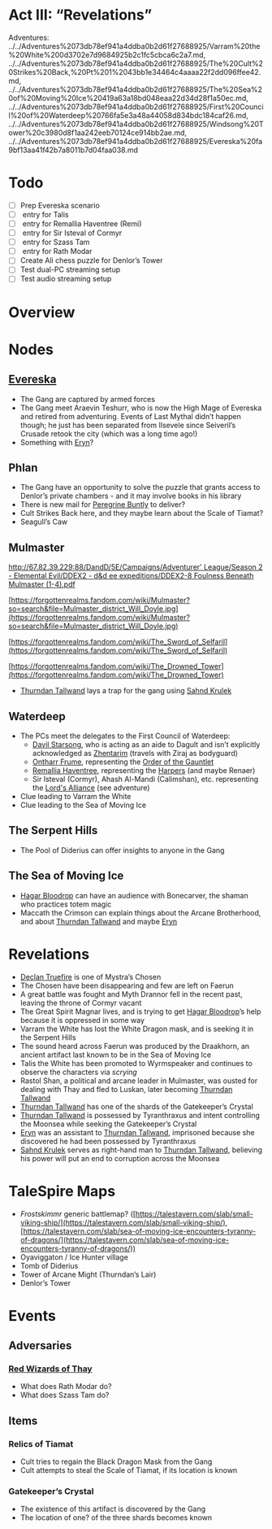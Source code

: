 # Act III: “Revelations”

Adventures: ../../Adventures%2073db78ef941a4ddba0b2d61f27688925/Varram%20the%20White%200d3702e7d9684925b2c1fc5cbca6c2a7.md, ../../Adventures%2073db78ef941a4ddba0b2d61f27688925/The%20Cult%20Strikes%20Back,%20Pt%201%2043bb1e34464c4aaaa22f2dd096ffee42.md, ../../Adventures%2073db78ef941a4ddba0b2d61f27688925/The%20Sea%20of%20Moving%20Ice%20419a63a18bd048eaa22d34d28f1a50ec.md, ../../Adventures%2073db78ef941a4ddba0b2d61f27688925/First%20Council%20of%20Waterdeep%20766fa5e3a48a44058d834bdc184caf26.md, ../../Adventures%2073db78ef941a4ddba0b2d61f27688925/Windsong%20Tower%20c3980d8f1aa242eeb70124ce914bb2ae.md, ../../Adventures%2073db78ef941a4ddba0b2d61f27688925/Evereska%20fa9bf13aa41f42b7a8011b7d04faa038.md

# Todo

- [ ]  Prep Evereska scenario
- [ ]  [](../../npcs/Characters.csv) entry for Talis
- [ ]  [](../../npcs/Characters.csv) entry for Remallia Haventree (Remi)
- [ ]  [](../../npcs/Characters.csv) entry for Sir Isteval of Cormyr
- [ ]  [](../../npcs/Characters.csv) entry for Szass Tam
- [ ]  [](../../npcs/Characters.csv) entry for Rath Modar
- [ ]  Create Ali chess puzzle for Denlor’s Tower
- [ ]  Test dual-PC streaming setup
- [ ]  Test audio streaming setup

# Overview

# Nodes

## [Evereska](../../Adventures/%F0%9F%8C%84%20Evereska/%21index.md)

- The Gang are captured by armed forces
- The Gang meet Araevin Teshurr, who is now the High Mage of Evereska and retired from adventuring. Events of Last Mythal didn’t happen though; he just has been separated from Ilsevele since Seiveril’s Crusade retook the city (which was a long time ago!)
- Something with [Eryn](../../Characters%20%281%29/Eryn/%21index.md)?

## Phlan

- The Gang have an opportunity to solve the puzzle that grants access to Denlor’s private chambers - and it may involve books in his library
- There is new mail for [Peregrine Buntly](../../Characters%20%281%29/Peregrine%20Buntly/%21index.md) to deliver?
- Cult Strikes Back here, and they maybe learn about the Scale of Tiamat?
- Seagull’s Caw

## Mulmaster

[http://67.82.39.229:88/DandD/5E/Campaigns/Adventurer' League/Season 2 - Elemental Evil/DDEX2 - d&d ee expeditions/DDEX2-8 Foulness Beneath Mulmaster (1-4).pdf](http://67.82.39.229:88/DandD/5E/Campaigns/Adventurer%27%20League/Season%202%20-%20Elemental%20Evil/DDEX2%20-%20d&d%20ee%20expeditions/DDEX2-8%20Foulness%20Beneath%20Mulmaster%20(1-4).pdf)

[https://forgottenrealms.fandom.com/wiki/Mulmaster?so=search&file=Mulmaster_district_Will_Doyle.jpg](https://forgottenrealms.fandom.com/wiki/Mulmaster?so=search&file=Mulmaster_district_Will_Doyle.jpg)

[https://forgottenrealms.fandom.com/wiki/The_Sword_of_Selfaril](https://forgottenrealms.fandom.com/wiki/The_Sword_of_Selfaril)

[https://forgottenrealms.fandom.com/wiki/The_Drowned_Tower](https://forgottenrealms.fandom.com/wiki/The_Drowned_Tower)

- [Thurndan Tallwand](../../Characters%20%281%29/Thurndan%20Tallwand/%21index.md) lays a trap for the gang using [Sahnd Krulek](../../Characters%20%281%29/Sahnd%20Krulek/%21index.md)

## Waterdeep

- The PCs meet the delegates to the First Council of Waterdeep:
    - [Davil Starsong](../../Characters%20%281%29/Davil%20Starsong/%21index.md), who is acting as an aide to Dagult and isn’t explicitly acknowledged as [Zhentarim](../../factions/Zhentarim.md) (travels with Ziraj as bodyguard)
    - [Ontharr Frume](../../Characters%20%281%29/Ontharr%20Frume.md), representing the [Order of the Gauntlet](../../factions/Order%20of%20the%20Gauntlet.md)
    - [Remallia Haventree](../../Characters%20%281%29/Remallia%20Haventree/%21index.md), representing the [Harpers](../../factions/Harpers.md) (and maybe Renaer)
    - Sir Isteval (Cormyr), Ahash Al-Mandi (Calimshan), etc. representing the [Lord's Alliance](../../factions/Lord's%20Alliance.md) (see adventure)
- Clue leading to Varram the White
- Clue leading to the Sea of Moving Ice

## The Serpent Hills

- The Pool of Diderius can offer insights to anyone in the Gang

## The Sea of Moving Ice

- [Hagar Bloodrop](../../Characters%20%281%29/Hagar%20Bloodrop/%21index.md) can have an audience with Bonecarver, the shaman who practices totem magic
- Maccath the Crimson can explain things about the Arcane Brotherhood, and about [Thurndan Tallwand](../../Characters%20%281%29/Thurndan%20Tallwand/%21index.md) and maybe [Eryn](../../Characters%20%281%29/Eryn/%21index.md)

# Revelations

- [Declan Truefire](../../Characters%20%281%29/Declan%20Truefire/%21index.md) is one of Mystra’s Chosen
- The Chosen have been disappearing and few are left on Faerun
- A great battle was fought and Myth Drannor fell in the recent past, leaving the throne of Cormyr vacant
- The Great Spirit Magnar lives, and is trying to get [Hagar Bloodrop](../../Characters%20%281%29/Hagar%20Bloodrop/%21index.md)’s help because it is oppressed in some way
- Varram the White has lost the White Dragon mask, and is seeking it in the Serpent Hills
- The sound heard across Faerun was produced by the Draakhorn, an ancient artifact last known to be in the Sea of Moving Ice
- Talis the White has been promoted to Wyrmspeaker and continues to observe the characters via *scrying*
- Rastol Shan, a political and arcane leader in Mulmaster, was ousted for dealing with Thay and fled to Luskan, later becoming [Thurndan Tallwand](../../Characters%20%281%29/Thurndan%20Tallwand/%21index.md)
- [Thurndan Tallwand](../../Characters%20%281%29/Thurndan%20Tallwand/%21index.md) has one of the shards of the Gatekeeper’s Crystal
- [Thurndan Tallwand](../../Characters%20%281%29/Thurndan%20Tallwand/%21index.md) is possessed by Tyranthraxus and intent controlling the Moonsea while seeking the Gatekeeper’s Crystal
- [Eryn](../../Characters%20%281%29/Eryn/%21index.md) was an assistant to [Thurndan Tallwand](../../Characters%20%281%29/Thurndan%20Tallwand/%21index.md), imprisoned because she discovered he had been possessed by Tyranthraxus
- [Sahnd Krulek](../../Characters%20%281%29/Sahnd%20Krulek/%21index.md) serves as right-hand man to [Thurndan Tallwand](../../Characters%20%281%29/Thurndan%20Tallwand/%21index.md), believing his power will put an end to corruption across the Moonsea

# TaleSpire Maps

- *Frostskimmr* generic battlemap? ([https://talestavern.com/slab/small-viking-ship/](https://talestavern.com/slab/small-viking-ship/), [https://talestavern.com/slab/sea-of-moving-ice-encounters-tyranny-of-dragons/](https://talestavern.com/slab/sea-of-moving-ice-encounters-tyranny-of-dragons/))
- Oyaviggaton / Ice Hunter village
- Tomb of Diderius
- Tower of Arcane Might (Thurndan’s Lair)
- Denlor’s Tower

# Events

## Adversaries

### [Red Wizards of Thay](../../factions/Red%20Wizards%20of%20Thay.md)

- What does Rath Modar do?
- What does Szass Tam do?

## Items

### Relics of Tiamat

- Cult tries to regain the Black Dragon Mask from the Gang
- Cult attempts to steal the Scale of Tiamat, if its location is known

### Gatekeeper’s Crystal

- The existence of this artifact is discovered by the Gang
- The location of one? of the three shards becomes known